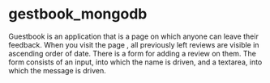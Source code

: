 # gestbook_mongodb
 Guestbook is an application that is a page on which anyone can leave their feedback. When you visit the page , all previously left reviews are visible in ascending order of date. There is a form for adding a review on them. The form consists of an input, into which the name is driven, and a textarea, into which the message is driven.

